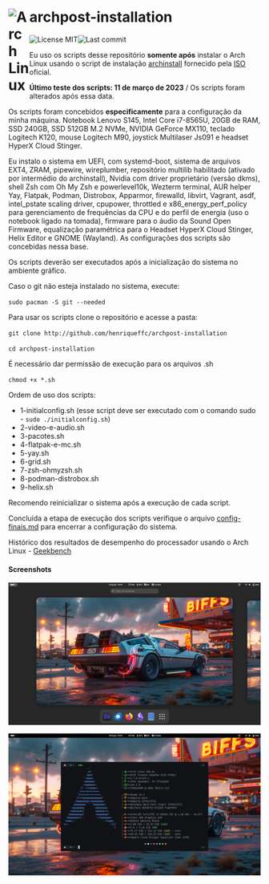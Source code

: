 # <img align="left" alt="Arch Linux" width="42px" src="https://cdn.jsdelivr.net/npm/simple-icons@6.23.0/icons/archlinux.svg" /> archpost-installation

[<img align="left" alt="License MIT" src="https://img.shields.io/github/license/henriqueffc/archpost-installation?style=flat-square" />](https://github.com/henriqueffc/archpost-installation/blob/main/LICENSE)
<img align="left" alt="Last commit" src="https://img.shields.io/github/last-commit/henriqueffc/archpost-installation?style=flat-square" />
<br>

Eu uso os scripts desse repositório **somente após** instalar o Arch Linux
usando o script de instalação
[archinstall](https://github.com/archlinux/archinstall) fornecido pela
[ISO](https://archlinux.org/download/) oficial.

**Último teste dos scripts: 11 de março de 2023** / Os scripts foram alterados
após essa data.

Os scripts foram concebidos **especificamente** para a configuração da minha
máquina. Notebook Lenovo S145, Intel Core i7-8565U, 20GB de RAM, SSD 240GB, SSD
512GB M.2 NVMe, NVIDIA GeForce MX110, teclado Logitech K120, mouse Logitech M90,
joystick Multilaser Js091 e headset HyperX Cloud Stinger.

Eu instalo o sistema em UEFI, com systemd-boot, sistema de arquivos EXT4, ZRAM,
pipewire, wireplumber, repositório multilib habilitado (ativado por intermédio
do archinstall), Nvidia com driver proprietário (versão dkms), shell Zsh com Oh
My Zsh e powerlevel10k, Wezterm terminal, AUR helper Yay, Flatpak, Podman,
Distrobox, Apparmor, firewalld, libvirt, Vagrant, asdf, intel_pstate scaling
driver, cpupower, throttled e x86_energy_perf_policy para gerenciamento de
frequências da CPU e do perfil de energia (uso o notebook ligado na tomada),
firmware para o áudio da Sound Open Firmware, equalização paramétrica para o
Headset HyperX Cloud Stinger, Helix Editor e GNOME (Wayland). As configurações
dos scripts são concebidas nessa base.

Os scripts deverão ser executados após a inicialização do sistema no ambiente
gráfico.

Caso o git não esteja instalado no sistema, execute:

`sudo pacman -S git --needed`

Para usar os scripts clone o repositório e acesse a pasta:

`git clone http://github.com/henriqueffc/archpost-installation`

`cd archpost-installation`

É necessário dar permissão de execução para os arquivos .sh

`chmod +x *.sh`

Ordem de uso dos scripts:

- 1-initialconfig.sh (esse script deve ser executado com o comando sudo -
  `sudo ./initialconfig.sh`)
- 2-video-e-audio.sh
- 3-pacotes.sh
- 4-flatpak-e-mc.sh
- 5-yay.sh
- 6-grid.sh
- 7-zsh-ohmyzsh.sh
- 8-podman-distrobox.sh
- 9-helix.sh

Recomendo reinicializar o sistema após a execução de cada script.

Concluída a etapa de execução dos scripts verifique o arquivo
[config-finais.md](https://github.com/henriqueffc/archpost-installation/blob/main/config-finais.md)
para encerrar a configuração do sistema.

Histórico dos resultados de desempenho do processador usando o Arch Linux -
[Geekbench](https://browser.geekbench.com/user/430599)

#### Screenshots

![Tela 1](.github/screenshots/1.png)

![Tela 2 - Alacritty/Tmux](.github/screenshots/2.png)
